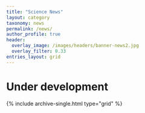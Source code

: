 ```yaml
---
title: "Science News"
layout: category
taxonomy: news
permalink: /news/
author_profile: true
header:
  overlay_image: /images/headers/banner-news2.jpg
  overlay_filter: 0.33
entries_layout: grid
---
```


# Under development

{% include archive-single.html type="grid" %}
